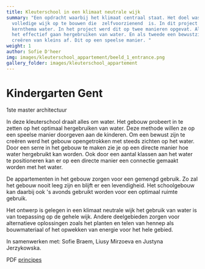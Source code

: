 ```yaml
---
title: Kleuterschool in een klimaat neutrale wijk
summary: "Een opdracht waarbij het klimaat centraal staat. Het doel was een
  volledige wijk op te bouwen die  zelfvoorzienend  is. In dit project was het
  kernthema water. In het project werd dit op twee manieren opgevat. Als eerste
  het effectief gaan hergebruiken van water. En als tweede een bewustzijn
  creëren van kleins af. Dit op een speelse manier. "
weight: 1
author: Sofie D'heer
img: images/kleuterschool_appartement/beeld_1_entrance.png
gallery_folder: images/kleuterschool_appartement
---
```

# Kindergarten Gent

1ste master architectuur

In deze kleuterschool draait alles om water. Het gebouw probeert in te zetten op het optimaal hergebruiken van water. Deze methode willen ze op een speelse manier doorgeven aan de kinderen.  Om een bewust zijn te creëren werd het gebouw opengetrokken met steeds zichten op het water. Door een serre in het gebouw te maken zie je op een directe manier hoe water hergebruikt kan worden. Ook door een aantal klassen aan het water te positioneren kan er op een directe manier een connectie gemaakt worden met het water. 

De appartementen in het gebouw zorgen voor een gemengd gebruik. Zo zal het gebouw nooit leeg zijn en blijft er een levendigheid. Het schoolgebouw kan daarbij ook 's avonds gebruikt worden voor een optimaal ruimte gebruik. 

Het ontwerp is gelegen in een klimaat neutrale wijk het gebruik van water is van toepassing op de gehele wijk. Andere deelgebieden zorgen voor alternatieve oplossingen zoals het planten en telen van hennep als bouwmateriaal of het opwekken van energie voor het hele gebied. 

In samenwerken met: Sofie Braem, Liusy Mirzoeva en Justyna Jerzykowska. 

PDF [principes](/files/Principes.pdf)
